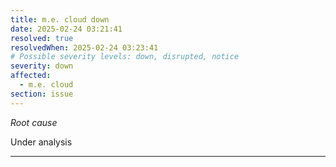 ```yaml
---
title: m.e. cloud down
date: 2025-02-24 03:21:41
resolved: true
resolvedWhen: 2025-02-24 03:23:41
# Possible severity levels: down, disrupted, notice
severity: down
affected:
  - m.e. cloud
section: issue
---
```


*Root cause*

Under analysis

---


